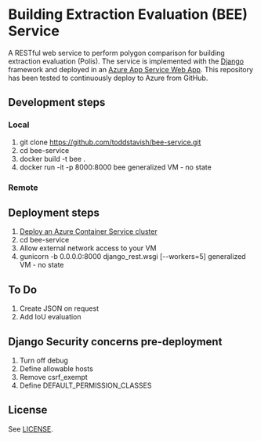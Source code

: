 # Building Extraction Evaluation (BEE) Service

A RESTful web service to perform polygon comparison for building extraction evaluation (Polis). The service is implemented with the [Django](https://www.djangoproject.com/) framework and deployed in an [Azure App Service Web App](http://azure.microsoft.com/en/marketplace/partners/PTVS/Django). This repository has been tested to continuously deploy to Azure from GitHub.


## Development steps
### Local
1. git clone https://github.com/toddstavish/bee-service.git
2. cd bee-service
3. docker build -t bee .
4. docker run -it -p 8000:8000 bee
generalized VM - no state
### Remote

## Deployment steps
1. [Deploy an Azure Container Service cluster](https://azure.microsoft.com/en-us/documentation/articles/container-service-deployment/)
2. cd bee-service
3. Allow external network access to your VM
4. gunicorn -b 0.0.0.0:8000 django_rest.wsgi [--workers=5]
generalized VM - no state

## To Do
1. Create JSON on request
2. Add IoU evaluation

## Django Security concerns pre-deployment
1. Turn off debug
2. Define allowable hosts
3. Remove csrf_exempt
4. Define DEFAULT_PERMISSION_CLASSES

## License
See [LICENSE](./LICENSE).

